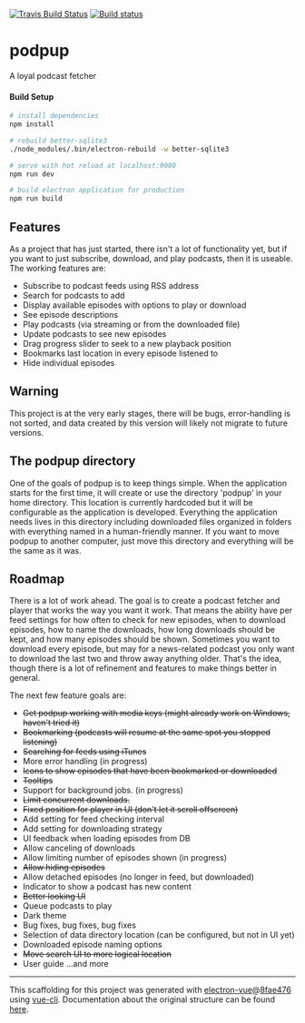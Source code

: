 [![Travis Build Status](https://travis-ci.org/erikssource/podpup.svg?branch=master)](https://travis-ci.org/erikssource/podpup) [![Build status](https://ci.appveyor.com/api/projects/status/rdeyj0awt2np3btq?svg=true)](https://ci.appveyor.com/project/erikssource/podpup)

# podpup

A loyal podcast fetcher

#### Build Setup

``` bash
# install dependencies
npm install

# rebuild better-sqlite3
./node_modules/.bin/electron-rebuild -w better-sqlite3

# serve with hot reload at localhost:9080
npm run dev

# build electron application for production
npm run build


```
## Features
As a project that has just started, there isn't a lot of functionality yet, but if you want to just subscribe, download, and play podcasts, then it is useable. The working features are:

* Subscribe to podcast feeds using RSS address
* Search for podcasts to add
* Display available episodes with options to play or download
* See episode descriptions
* Play podcasts (via streaming or from the downloaded file)
* Update podcasts to see new episodes
* Drag progress slider to seek to a new playback position
* Bookmarks last location in every episode listened to
* Hide individual episodes

## Warning
This project is at the very early stages, there will be bugs, error-handling is not sorted, and data created by this version will likely not migrate to future versions.

## The podpup directory
One of the goals of podpup is to keep things simple. When the application starts for the first time, it will create or use the directory 'podpup' in your home directory. This location is currently hardcoded but it will be configurable as the application is developed. Everything the application needs lives in this directory including downloaded files organized in folders with everything named in a human-friendly manner. If you want to move podpup to another computer, just move this directory and everything will be the same as it was.

## Roadmap
There is a lot of work ahead. The goal is to create a podcast fetcher and player that works the way you want it work. That means the ability have per feed settings for how often to check for new episodes, when to download episodes, how to name the downloads, how long downloads should be kept, and how many episodes should be shown. Sometimes you want to download every episode, but may for a news-related podcast you only want to download the last two and throw away anything older. That's the idea, though there is a lot of refinement and features to make things better in general.

The next few feature goals are:
* ~~Get podpup working with media keys (might already work on Windows, haven't tried it)~~
* ~~Bookmarking (podcasts will resume at the same spot you stopped listening)~~
* ~~Searching for feeds using iTunes~~
* More error handling (in progress)
* ~~Icons to show episodes that have been bookmarked or downloaded~~
* ~~Tooltips~~
* Support for background jobs. (in progress)
* ~~Limit concurrent downloads.~~
* ~~Fixed position for player in UI (don't let it scroll offscreen)~~
* Add setting for feed checking interval
* Add setting for downloading strategy
* UI feedback when loading episodes from DB
* Allow canceling of downloads
* Allow limiting number of episodes shown (in progress)
* ~~Allow hiding episodes~~
* Allow detached episodes (no longer in feed, but downloaded)
* Indicator to show a podcast has new content
* ~~Better looking UI~~
* Queue podcasts to play
* Dark theme
* Bug fixes, bug fixes, bug fixes
* Selection of data directory location (can be configured, but not in UI yet)
* Downloaded episode naming options
* ~~Move search UI to more logical location~~
* User guide
...and more

---

This scaffolding for this project was generated with [electron-vue](https://github.com/SimulatedGREG/electron-vue)@[8fae476](https://github.com/SimulatedGREG/electron-vue/tree/8fae4763e9d225d3691b627e83b9e09b56f6c935) using [vue-cli](https://github.com/vuejs/vue-cli). Documentation about the original structure can be found [here](https://simulatedgreg.gitbooks.io/electron-vue/content/index.html).

